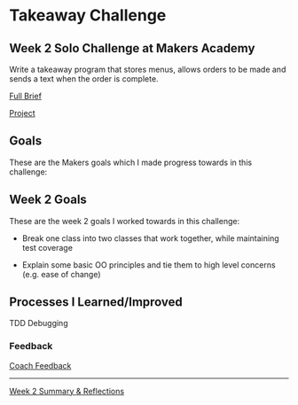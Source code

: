 # Takeaway Challenge 
## Week 2 Solo Challenge at Makers Academy

Write a takeaway program that stores menus, allows orders to be made and sends a text when the order is complete. 

[Full Brief](https://github.com/makersacademy/takeaway-challenge) 

[Project](https://github.com/hannahdesmond/takeaway-challenge) 

## Goals
These are the Makers goals which I made progress towards in this challenge:


## Week 2 Goals
These are the week 2 goals I worked towards in this challenge:

- Break one class into two classes that work together, while maintaining test coverage

- Explain some basic OO principles and tie them to high level concerns (e.g. ease of change)


## Processes I Learned/Improved
TDD
Debugging

### Feedback
[Coach Feedback](https://github.com/makersacademy/takeaway-challenge/pull/1865)

---
[Week 2 Summary & Reflections](goals/weekly/week-2.md)
